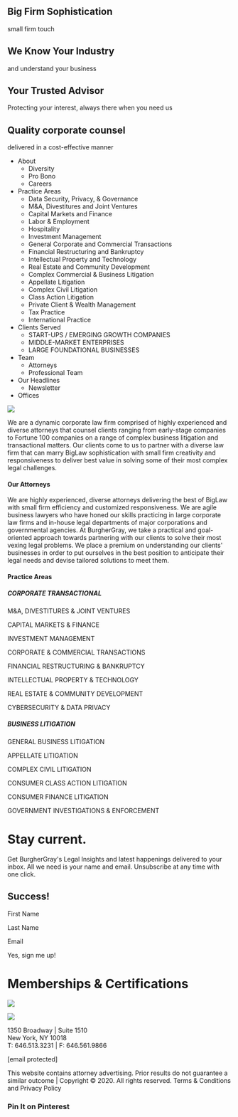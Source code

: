 ## Big Firm Sophistication

small firm touch

## We Know Your Industry

and understand your business

## Your Trusted Advisor

Protecting your interest, always there when you need us

## Quality corporate counsel

delivered in a cost-effective manner

  * About
    * Diversity
    * Pro Bono
    * Careers
  * Practice Areas
    * Data Security, Privacy, & Governance
    * M&A, Divestitures and Joint Ventures
    * Capital Markets and Finance
    * Labor & Employment
    * Hospitality
    * Investment Management
    * General Corporate and Commercial Transactions
    * Financial Restructuring and Bankruptcy
    * Intellectual Property and Technology
    * Real Estate and Community Development
    * Complex Commercial & Business Litigation
    * Appellate Litigation
    * Complex Civil Litigation
    * Class Action Litigation
    * Private Client & Wealth Management
    * Tax Practice
    * International Practice
  * Clients Served
    * START-UPS / EMERGING GROWTH COMPANIES
    * MIDDLE-MARKET ENTERPRISES
    * LARGE FOUNDATIONAL BUSINESSES
  * Team
    * Attorneys
    * Professional Team
  * Our Headlines
    * Newsletter
  * Offices

![](https://burghergray.com/wp-content/uploads/2020/12/BurgherGray.png)

We are a dynamic corporate law firm comprised of highly experienced and
diverse attorneys that counsel clients ranging from early-stage companies to
Fortune 100 companies on a range of complex business litigation and
transactional matters. Our clients come to us to partner with a diverse law
firm that can marry BigLaw sophistication with small firm creativity and
responsiveness to deliver best value in solving some of their most complex
legal challenges.

#### Our Attorneys

We are highly experienced, diverse attorneys delivering the best of BigLaw
with small firm efficiency and customized responsiveness. We are agile
business lawyers who have honed our skills practicing in large corporate law
firms and in-house legal departments of major corporations and governmental
agencies. At BurgherGray, we take a practical and goal-oriented approach
towards partnering with our clients to solve their most vexing legal problems.
We place a premium on understanding our clients' businesses in order to put
ourselves in the best position to anticipate their legal needs and devise
tailored solutions to meet them.

#### Practice Areas

##### CORPORATE TRANSACTIONAL

M&A, DIVESTITURES & JOINT VENTURES

CAPITAL MARKETS & FINANCE

INVESTMENT MANAGEMENT

CORPORATE & COMMERCIAL TRANSACTIONS

FINANCIAL RESTRUCTURING & BANKRUPTCY

INTELLECTUAL PROPERTY & TECHNOLOGY

REAL ESTATE & COMMUNITY DEVELOPMENT

CYBERSECURITY & DATA PRIVACY

##### BUSINESS LITIGATION

GENERAL BUSINESS LITIGATION

APPELLATE LITIGATION

COMPLEX CIVIL LITIGATION

CONSUMER CLASS ACTION LITIGATION

CONSUMER FINANCE LITIGATION

GOVERNMENT INVESTIGATIONS & ENFORCEMENT

# Stay current.

Get BurgherGray's Legal Insights and latest happenings delivered to your
inbox. All we need is your name and email. Unsubscribe at any time with one
click.



## Success!

First Name

Last Name

Email

Yes, sign me up!

# Memberships & Certifications

![](https://burghergray.com/wp-content/uploads/2017/11/badges-updated.png)

![](https://burghergray.com/wp-content/uploads/2020/12/BurgherGray-grey.png)

1350 Broadway | Suite 1510  
New York, NY 10018  
T: 646.513.3231 | F: 646.561.9866

[email protected]

This website contains attorney advertising. Prior results do not guarantee a
similar outcome | Copyright © 2020. All rights reserved. Terms & Conditions
and Privacy Policy

### Pin It on Pinterest


